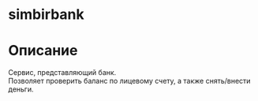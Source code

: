 # simbirbank

# Описание
Сервис, представляющий банк.  
Позволяет проверить баланс по лицевому счету, а также снять/внести деньги.  
